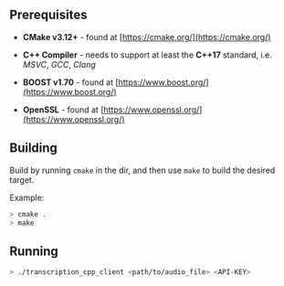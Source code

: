 ## Prerequisites

* **CMake v3.12+** - found at [https://cmake.org/](https://cmake.org/)

* **C++ Compiler** - needs to support at least the **C++17** standard, i.e. *MSVC*,
*GCC*, *Clang*

* **BOOST v1.70** - found at [https://www.boost.org/](https://www.boost.org/)

* **OpenSSL** - found at [https://www.openssl.org/](https://www.openssl.org/)



## Building

Build by running `cmake` in the dir, and then use `make` to build the desired target.

Example:

``` bash
> cmake .
> make
```

## Running

``` bash
> ./transcription_cpp_client <path/to/audio_file> <API-KEY>
```